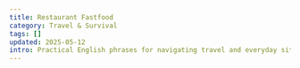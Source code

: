 ```yaml
---
title: Restaurant Fastfood
category: Travel & Survival
tags: []
updated: 2025-05-12
intro: Practical English phrases for navigating travel and everyday situations abroad.
---
```

